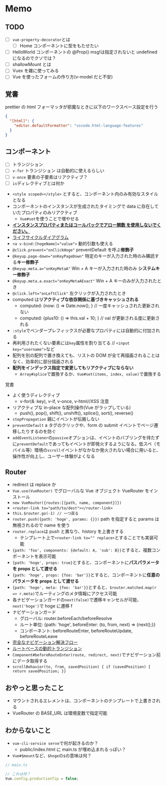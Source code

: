 # Memo

## TODO

- [ ] `vue-property-decorator`とは
  - [ ] Home コンポーネントに型をもたせたい
- [ ] HelloWorld コンポーネントの @Prop() msg!は指定されないと undefined になるのでクソでは？
- [ ] shallowMount とは
- [ ] Vuex を雑に使ってみる
- [ ] Vue を使ったフォームの作り方(v-model だと不安)

## 覚書

prettier の html フォーマッタが邪魔なときに以下のワークスペース設定を行う

```json
{
  "[html]": {
    "editor.defaultFormatter": "vscode.html-language-features"
  }
}
```

## コンポーネント

- [ ] トランジション
- [ ] `v-for` トランジション は自動的に使えるらしい
- [ ] `v-once` 要素の子要素はリアクティブ？
- [ ] `is`ディレクティブとは何か

- `<style scoped></style>` とすると、コンポーネント内のみ有効なスタイルとなる
- コンポーネントのインスタンスが生成されたタイミングで data に存在していたプロパティのみリアクティブ
  - `Vue#set`を使うことで増やせる
- **[インスタンスプロパティまたはコールバックでアロー関数 を使用しないでください。](https://jp.vuejs.org/v2/guide/instance.html#%E3%82%A4%E3%83%B3%E3%82%B9%E3%82%BF%E3%83%B3%E3%82%B9%E3%83%A9%E3%82%A4%E3%83%95%E3%82%B5%E3%82%A4%E3%82%AF%E3%83%AB%E3%83%95%E3%83%83%E3%82%AF)**
- [ライフサイクルダイアグラム](https://jp.vuejs.org/v2/guide/instance.html#%E3%83%A9%E3%82%A4%E3%83%95%E3%82%B5%E3%82%A4%E3%82%AF%E3%83%AB%E3%83%80%E3%82%A4%E3%82%A2%E3%82%B0%E3%83%A9%E3%83%A0)
- `<a v-bind:[hogeName]="value">` 動的引数も使える
- `@click.prevent="onClickHoge"` preventDefault を呼ぶ**修飾子**
- `@keyup.page-down="onKeyPageDown"` 特定のキーが入力された時のみ購読する**キー修飾子**
- `@keyup.meta.a="onKeyMetaA"` Win + A キーが入力された時のみ **システムキー修飾子**
- `@keyup.meta.a.exact="onKeyMetaAExact"` Win + A キーのみが入力されたとき
- `@click.left="onLeftClick"` 左クリックが入力されたとき
- computed は**リアクティブな依存関係に基づきキャッシュされる**
  - computed: {now: () => Date.now(); } // 一度キャッシュされた更新されない
  - computed: {plus10: () => this.val + 10; } // val が更新される度に更新される
- `:style`でベンダープレフィックスが必要なプロパティには自動的に付加される
- 再利用されたくない要素には`key`属性を割り当てる // `<input key="username">`など
- 配列を別の配列で置き換えても、リストの DOM が全て再描画されることはなく、効率的に部分描画される
- **配列をインデックス指定で変更してもリアクティブにならない**
  - `Array#splice`で置換するか、`Vue#set(items, index, value)`で置換する

覚書

- よく使うディレクティブ
  - v-for(& :key), v-if, v-once, v-html//XSS 注意
- リアクティブな in-place な配列操作(Vue がラップしている)
  - push(), pop(), shift(), unshift(), splice(), sort(), reverse()
- `stopPropagation` 親にイベントが伝搬しない
- `preventDefault` a タグのクリックや、form の submit イベントでページ遷移したりするのを防ぐ
- `addEventListener`の`passive`オプションは、イベントのバブリングを待たずに`preventDefault`であってもイベントが即発火するようになる。低スペ（モバイル等）環境の`scroll`イベントがなかなか発火されない場合に用いると、操作性が向上し、ユーザー体験がよくなる

## Router

- redirect は replace か
- `Vue.use(VueRouter)` でグローバルな Vue オブジェクト VueRouter をインストール
- `new VueRouter({routes:[{path, name, component}]})`
- `<router-link to="path/to/dest"></router-link>`
- `this.$router.go(-1) // 一つ戻る`
- `router.push({path: 'hoge', params: {}})` path を指定すると params は無視されるので name を使う
- `router.replace`は push と異なり、history を上書きする
  - テンプレート上で`<router-link to="" replace>`とすることでも実装可能
- `{path: 'foo', components: {default: A, 'sub': B}}`とすると、複数コンポーネントを表示可能
- `{path: 'hoge', props: true}`とすると、コンポーネントに**パスパラメータを props として渡せる**
- `{path: 'hoge', props: {foo: 'bar'}}`とすると、コンポーネントに**任意のパラメータを props として渡せる**
- `{path: 'hoge', meta: {foo: 'bar'}}`とすると、`$router.matched.map(r => r.meta)`でルーティングのメタ情報にアクセス可能
- 各ナビゲーションガードの`next(false)`で遷移キャンセルが可能、`next('hoge')`で hoge に遷移 f
- ナビゲーションガード
  - グローバル: router.beforeEach/beforeResolve
  - ルート単位: {path: 'hoge', beforeEnter: (to, from, next) => {next();}}
  - コンポーネント: beforeRouteEnter, beforeRouteUpdate, beforeRouteLeave
- [完全なナビゲーション解決フロー](https://router.vuejs.org/ja/guide/advanced/navigation-guards.html#%E5%AE%8C%E5%85%A8%E3%81%AA%E3%83%8A%E3%83%93%E3%82%B2%E3%83%BC%E3%82%B7%E3%83%A7%E3%83%B3%E8%A7%A3%E6%B1%BA%E3%83%95%E3%83%AD%E3%83%BC)
- [ルートベースの動的トランジション](https://router.vuejs.org/ja/guide/advanced/transitions.html#%E3%83%AB%E3%83%BC%E3%83%88%E3%83%99%E3%83%BC%E3%82%B9%E3%81%AE%E5%8B%95%E7%9A%84%E3%83%88%E3%83%A9%E3%83%B3%E3%82%B8%E3%82%B7%E3%83%A7%E3%83%B3)
- `Component#beforeRouteEnter(route, redirect, next)`でナビゲーション前にデータ取得する
- `scrollBehavior(to, from, savedPosition) { if (savedPosition) { return savedPosition; }}`

## おやっと思ったこと

- マウントされるエレメントは、コンポーネントのテンプレートで上書きされる
- VueRouter の BASE_URL は環境変数で指定可能

## わからないこと

- `vue-cli-service serve`で何が起きるのか？
  - public/index.html に main.ts が埋め込まれるっぽい？
- `Vue#$mount`など、`$hoge`の`$`の意味は何？

```ts
// main.ts

// これは何？
Vue.config.productionTip = false;
```
